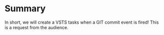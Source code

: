 # Summary

In short, we will create a VSTS tasks when a GIT commit event is fired! This is a request from the audience.

